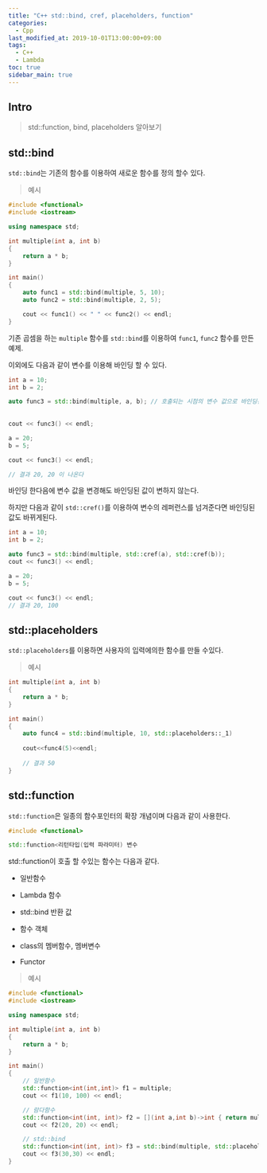 ```yaml
---
title: "C++ std::bind, cref, placeholders, function"
categories: 
  - Cpp
last_modified_at: 2019-10-01T13:00:00+09:00
tags: 
  - C++
  - Lambda
toc: true
sidebar_main: true
---
```


## Intro

> std::function, bind, placeholders 알아보기

## std::bind


`std::bind`는 기존의 함수를 이용하여 새로운 함수를 정의 할수 있다.


> 예시

```cpp
#include <functional>
#include <iostream>

using namespace std;

int multiple(int a, int b)
{
	return a * b;
}

int main()
{
	auto func1 = std::bind(multiple, 5, 10);
	auto func2 = std::bind(multiple, 2, 5);

	cout << func1() << " " << func2() << endl;
}
```

기존 곱셈을 하는 `multiple` 함수를 `std::bind`를 이용하여 `func1`, `func2` 함수를 만든 예제.

이외에도 다음과 같이 변수를 이용해 바인딩 할 수 있다.

```cpp
int a = 10;
int b = 2;

auto func3 = std::bind(multiple, a, b); // 호출되는 시점의 변수 값으로 바인딩된다
	
	
cout << func3() << endl;

a = 20;
b = 5;

cout << func3() << endl;

// 결과 20, 20 이 나온다
```

바인딩 한다음에 변수 값을 변경해도 바인딩된 값이 변하지 않는다. 

하지만 다음과 같이 `std::cref()`를 이용하여 변수의 레퍼런스를 넘겨준다면 바인딩된 값도 바뀌게된다.

```cpp
int a = 10;
int b = 2;

auto func3 = std::bind(multiple, std::cref(a), std::cref(b)); 
cout << func3() << endl;

a = 20;
b = 5;

cout << func3() << endl;
// 결과 20, 100
```

## std::placeholders

`std::placeholders`를 이용하면 사용자의 입력에의한 함수를 만들 수있다.

> 예시

```cpp
int multiple(int a, int b)
{
	return a * b;
}

int main()
{
    auto func4 = std::bind(multiple, 10, std::placeholders::_1)
    
    cout<<func4(5)<<endl;
    
    // 결과 50
}
```

## std::function

`std::function`은 일종의 함수포인터의 확장 개념이며 다음과 같이 사용한다.

```cpp
#include <functional>

std::function<리턴타입(입력 파라미터) 변수
```

std::function이 호출 할 수있는 함수는 다음과 같다.

* 일반함수

* Lambda 함수

* std::bind 반환 값

* 함수 객체

* class의 멤버함수, 멤버변수

* Functor
    
    
> 예시

```cpp
#include <functional>
#include <iostream>

using namespace std;

int multiple(int a, int b)
{
	return a * b;
}

int main()
{
	// 일반함수
	std::function<int(int,int)> f1 = multiple;
	cout << f1(10, 100) << endl;

	// 람다함수 
	std::function<int(int, int)> f2 = [](int a,int b)->int { return multiple(a,b); };
	cout << f2(20, 20) << endl;

	// std::bind
	std::function<int(int, int)> f3 = std::bind(multiple, std::placeholders::_1, std::placeholders::_2);
	cout << f3(30,30) << endl;
}